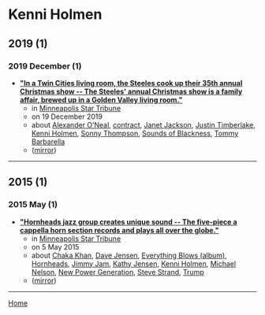 # Kenni Holmen

## 2019 (1)

### 2019 December (1)

 - [**"In a Twin Cities living room, the Steeles cook up their 35th annual Christmas show -- The Steeles' annual Christmas show is a family affair, brewed up in a Golden Valley living room."**](https://www.startribune.com/in-a-twin-cities-living-room-the-steeles-cook-up-their-35th-annual-christmas-show/566344542/)
    - in [Minneapolis Star Tribune](../../publications/k-o/minneapolis-star-tribune/index.md)
    - on 19 December 2019
    - about [Alexander O’Neal](../../topics/alexander-o-neal/index.md), [contract](../../topics/contract/index.md), [Janet Jackson](../../topics/janet-jackson/index.md), [Justin Timberlake](../../topics/justin-timberlake/index.md), [Kenni Holmen](../../topics/kenni-holmen/index.md), [Sonny Thompson](../../topics/sonny-thompson/index.md), [Sounds of Blackness](../../topics/sounds-of-blackness/index.md), [Tommy Barbarella](../../topics/tommy-barbarella/index.md)
    - ([mirror](https://web.archive.org/web/*/https://www.startribune.com/in-a-twin-cities-living-room-the-steeles-cook-up-their-35th-annual-christmas-show/566344542/))

----

## 2015 (1)

### 2015 May (1)

 - [**"Hornheads jazz group creates unique sound -- The five-piece a cappella horn section records and plays all over the globe."**](https://www.startribune.com/hornheads-jazz-group-creates-unique-sound/302567351/)
    - in [Minneapolis Star Tribune](../../publications/k-o/minneapolis-star-tribune/index.md)
    - on 5 May 2015
    - about [Chaka Khan](../../topics/chaka-khan/index.md), [Dave Jensen](../../topics/dave-jensen/index.md), [Everything Blows (album)](../../topics/album/everything-blows/index.md), [Hornheads](../../topics/hornheads/index.md), [Jimmy Jam](../../topics/jimmy-jam/index.md), [Kathy Jensen](../../topics/kathy-jensen/index.md), [Kenni Holmen](../../topics/kenni-holmen/index.md), [Michael Nelson](../../topics/michael-nelson/index.md), [New Power Generation](../../topics/new-power-generation/index.md), [Steve Strand](../../topics/steve-strand/index.md), [Trump](../../topics/trump/index.md)
    - ([mirror](https://web.archive.org/web/*/https://www.startribune.com/hornheads-jazz-group-creates-unique-sound/302567351/))

----

[Home](../index.md)
